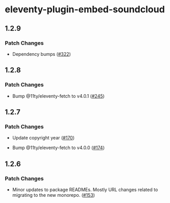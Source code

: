 # eleventy-plugin-embed-soundcloud

## 1.2.9

### Patch Changes

- Dependency bumps ([#322](https://github.com/gfscott/eleventy-plugin-embed-everything/pull/322))

## 1.2.8

### Patch Changes

- Bump @11ty/eleventy-fetch to v4.0.1 ([#245](https://github.com/gfscott/eleventy-plugin-embed-everything/pull/245))

## 1.2.7

### Patch Changes

- Update copyright year ([#170](https://github.com/gfscott/eleventy-plugin-embed-everything/pull/170))

- Bump @11ty/eleventy-fetch to v4.0.0 ([#174](https://github.com/gfscott/eleventy-plugin-embed-everything/pull/174))

## 1.2.6

### Patch Changes

- Minor updates to package READMEs. Mostly URL changes related to migrating to the new monorepo. ([#153](https://github.com/gfscott/eleventy-plugin-embed-everything/pull/153))
